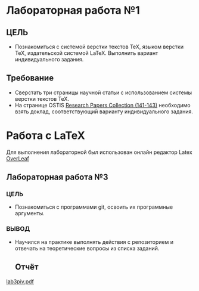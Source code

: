 # Лабораторная работа №1
## ЦЕЛЬ
- Познакомиться с системой верстки текстов TeX, языком верстки TeX, издательской системой LaTeX. Выполнить вариант индивидуального задания.
## Требование
- Сверстать три страницы научной статьи с использованием системы верстки текстов TeX.
- На странице OSTIS [Research Papers Collection (141-143)](https://proc.ostis.net/proc/Proceedings%20OSTIS-2024.pdf) необходимо взять доклад, соответствующий варианту индивидуального задания.

# Работа с LaTeX 

Для выполнения лабораторной был использован онлайн редактор Latex [OverLeaf](https://www.overleaf.com)


## Лабораторная работа №3
### ЦЕЛЬ
- Познакомиться с программами git, освоить их программные аргументы.
### ВЫВОД
- Научился на практике выполнять действия с репозиторием и отвечать на теоретические вопросы из списка заданий.
  ## Отчёт

[lab3piv.pdf](https://github.com/user-attachments/files/17848028/lab3piv.pdf)
